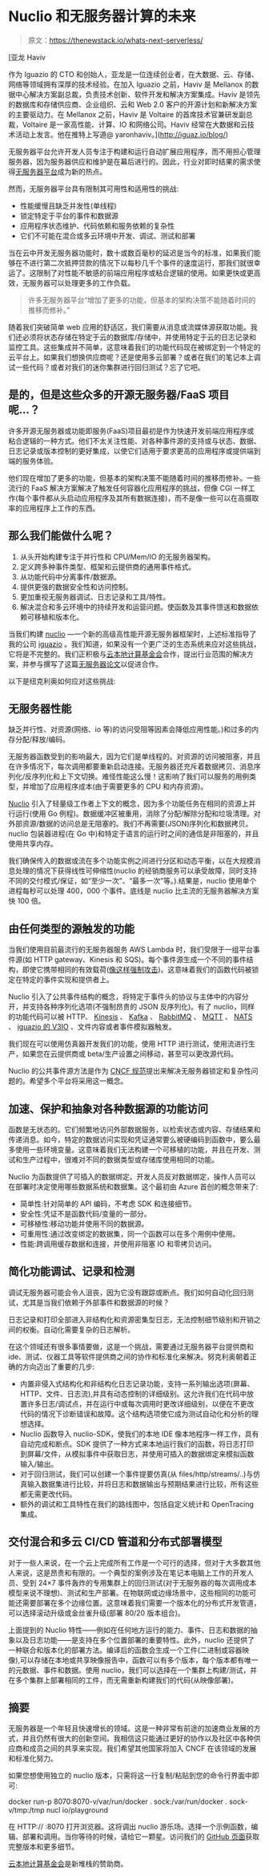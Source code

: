 # Nuclio 和无服务器计算的未来

> 原文：<https://thenewstack.io/whats-next-serverless/>

[](http://iguaz.io/blog/)

 [亚龙 Haviv

作为 Iguazio 的 CTO 和创始人，亚龙是一位连续创业者，在大数据、云、存储、网络等领域拥有深厚的技术经验。在加入 Iguazio 之前，Haviv 是 Mellanox 的数据中心解决方案副总裁，负责技术创新、软件开发和解决方案集成。Haviv 是领先的数据库和存储供应商、企业组织、云和 Web 2.0 客户的开源计划和新解决方案的主要驱动力。在 Mellanox 之前，Haviv 是 Voltaire 的首席技术官兼研发副总裁，Voltaire 是一家高性能、计算、IO 和网络公司。Haviv 经常在大数据和云技术活动上发言。他在推特上写道@ yaronhaviv。](http://iguaz.io/blog/) [](http://iguaz.io/blog/)

无服务器平台允许开发人员专注于构建和运行自动扩展应用程序，而不用担心管理服务器，因为服务器供应和维护是在幕后进行的。因此，行业对即时结果的需求使得[无服务器平台](/category/serverless/)成为新的热点。

然而，无服务器平台具有限制其可用性和适用性的挑战:

*   性能缓慢且缺乏并发性(单线程)
*   锁定特定于平台的事件和数据源
*   应用程序状态维护、代码依赖和服务依赖的复杂性
*   它们不可能在混合或多云环境中开发、调试、测试和部署

当在云中开发无服务器功能时，数十或数百毫秒的延迟是当今的标准，如果我们能够在不进行第二次抵押贷款的情况下以每秒几千个事件的速度运行，那我们就很幸运了。这限制了对性能不敏感的前端应用程序或粘合逻辑的使用。如果更快或更高效，无服务器可以处理更多的工作负载。

> 许多无服务器平台“增加了更多的功能，但基本的架构决策不能随着时间的推移而修补。”

随着我们突破简单 web 应用的舒适区，我们需要从消息或流媒体源获取功能。我们还必须将状态存储在特定于云的数据库/存储中，并使用特定于云的日志记录和监控工具。这些集成并不简单，这意味着我们的功能代码现在被绑定到一个特定的云平台上。如果我们想换供应商呢？还是使用多云部署？或者在我们的笔记本上调试一些代码？或者对我们的迷你集群进行回归测试？忘了它吧。

## 是的，但是这些众多的开源无服务器/FaaS 项目呢…？

许多开源无服务器或功能即服务(FaaS)项目最初是作为快速开发前端应用程序或粘合逻辑的一种方式。他们不太关注性能、对各种事件源的支持或与状态、数据、日志记录或版本控制的更好集成，以使它们适用于要求更高的应用程序或提供端到端的服务体验。

他们现在增加了更多的功能，但基本的架构决策不能随着时间的推移而修补。一些流行的 FaaS 解决方案解决了触发任何容器化应用程序的挑战，但像 CGI 一样工作(每个事件都从头启动应用程序及其所有数据连接)，而不是像一些可以在高摄取率的应用程序上工作的东西。

## 那么我们能做什么呢？

1.  从头开始构建专注于并行性和 CPU/Mem/IO 的无服务器架构。
2.  定义跨多种事件类型、框架和云提供商的通用事件格式。
3.  从功能代码中分离事件/数据源。
4.  提供更强的数据安全性和访问控制。
5.  更加重视无服务器调试、日志记录和工具/特性。
6.  解决混合和多云环境中的持续开发和运营问题。使函数及其事件馈送和数据依赖可移植和版本化。

当我们构建 [nuclio](https://github.com/nuclio/nuclio) —一个新的高级高性能开源无服务器框架时，上述标准指导了我的公司 [iguazio](https://www.iguazio.com/) 。我们知道，如果没有一个更广泛的生态系统来应对这些挑战，它将是不完整的。我们正积极与[云本地计算基金会](https://www.cncf.io/)合作，提出行业范围的解决方案，并参与撰写了这篇[无服务器论文](https://docs.google.com/document/d/1UjW8bt5O8QBgQRILJVKZJej_IuNnxl20AJu9wA8wcdI/edit?usp=sharing)以促进合作。

以下是纽克利奥如何应对这些挑战:

## 无服务器性能

缺乏并行性、对资源(网络、io 等)的访问受阻等因素会降低应用性能。)和过多的内存分配/释放/编码。

无服务器函数受到的影响最大，因为它们是单线程的。对资源的访问被阻塞，并且在许多情况下，每次调用都要重新启动连接。无服务器还充斥着数据拷贝、消息序列化/反序列化和上下文切换。难怪性能这么慢！这影响了我们可以服务的用例类型，并增加了应用程序成本(由于需要更多的 CPU 和内存资源)。

[Nuclio](https://github.com/nuclio/nuclio) 引入了轻量级工作者上下文的概念，因为多个功能任务在相同的资源上并行运行(使用 Go 例程)。数据缓冲区被重用，消除了分配/解除分配和垃圾清理。对外部资源/数据的访问总是无阻塞的。我们不再需要(JSON)序列化和数据拷贝。nuclio 包装器进程(在 Go 中)和特定于语言的运行时之间的通信是非阻塞的，并且使用共享内存。

我们确保传入的数据或流在多个功能实例之间进行分区和动态平衡，以在大规模消息处理的情况下获得线性可伸缩性(nuclio 的经销商服务可以承受故障，同时支持不同的交付模式/保证，如“至少一次”、“最多一次”等。).结果是，nuclio 使用单个进程每秒可以处理 400，000 个事件。底线是 nuclio 比主流的无服务器解决方案快 100 倍。

## 由任何类型的源触发的功能

当我们使用目前最流行的无服务器服务 AWS Lambda 时，我们受限于一组平台事件源(如 HTTP gateway、Kinesis 和 SQS)。每个事件源生成一个不同的事件结构，即使它携带相同的有效载荷([像这样强制攻击](https://gist.github.com/jeshan/52cb021fd20d871c56ad5ce6d2654d7b))。这意味着我们的函数代码被锁定在特定的事件实现和提供者上。

Nuclio 引入了公共事件结构的概念，将特定于事件头的协议与主体中的内容分开，并支持各种序列化选项(不强制昂贵的 JSON 反序列化)。有了 nuclio，同样的功能代码可以被 HTTP、 [Kinesis](https://aws.amazon.com/kinesis/) 、 [Kafka](https://kafka.apache.org/) 、 [RabbitMQ](https://www.rabbitmq.com/) 、 [MQTT](http://mqtt.org/) 、 [NATS](https://nats.io/) 、 [iguazio 的 V3IO](https://www.iguazio.com/product/) 、文件内容或者事件模拟器触发。

我们现在可以使用仿真器开发我们的功能，使用 HTTP 进行测试，使用流进行生产，如果您在云提供商或 beta/生产设置之间移动，甚至可以更改源代码。

Nuclio 的公共事件源方法是作为 [CNCF 规范](https://github.com/cncf/wg-serverless/blob/master/proposals/cloudevents/README.md)提出来解决无服务器锁定和复杂性问题的。希望多个平台将采用这一概念。

## 加速、保护和抽象对各种数据源的功能访问

函数是无状态的。它们频繁地访问外部数据服务，以检索状态或内容、存储结果和传递消息。如今，特定的数据访问实现和凭证通常要么被硬编码到函数中，要么最多使用一些环境变量。这意味着我们无法构建一个可移植的功能，并且在开发、测试和生产过程中，很难对不同的数据类型或存储库使用相同的功能。

Nuclio 为函数提供了可插入的数据绑定。开发人员反对数据绑定，操作人员可以在部署时决定使用哪些数据系统和数据集。这个最初由 Azure 首创的概念带来了:

*   简单性:针对简单的 API 编码，不考虑 SDK 和连接细节。
*   安全性:凭证不是函数代码/变量的一部分。
*   可移植性:移动功能并使用不同的数据源。
*   可重用性:通过改变绑定的数据集，同一个函数可以在多个用例中使用。
*   性能:跨调用缓存数据和连接，并使用非阻塞 IO 和零拷贝访问。

## 简化功能调试、记录和检测

调试无服务器可能会令人沮丧，因为它没有跟踪或断点。我们如何自动化回归测试，尤其是当我们依赖于外部事件和数据源的时候？

日志记录和打印全部进入非结构化和资源密集型日志，无法控制细节级别和开销之间的权衡。自动化需要复杂的日志解析。

在这个领域还有很多事情要做，这是一个挑战，需要通过无服务器平台提供商和 ide、测试、仪器工具等软件提供商之间的协作和标准化来解决。努克利奥朝着正确的方向迈出了重要的几步:

*   内置非侵入式结构化和非结构化日志记录功能，支持一系列输出选项(屏幕、HTTP、文件、日志流),并具有动态控制的详细级别。这允许我们在代码中放置许多日志/调试点，并在运行中或每次调用时更改详细级别，以便在不更改代码的情况下诊断错误和故障。这个结构选项使它成为测试自动化和分析的理想选择。
*   Nuclio 函数导入 nuclio-SDK，使我们的本地 IDE 像本地程序一样工作，具有自动完成和断点。SDK 提供了一种方式来本地运行我们的函数，将日志打印到屏幕/文件，从模拟事件中获取日志，并使用可插入的数据绑定来模拟函数输入/输出。
*   对于回归测试，我们可以创建一个事件提要仿真(从 files/http/streams/..)与仿真输入数据集进行比较，并将日志和数据输出与预期结果进行比较，所有这些都无需更改代码。
*   额外的调试和工具特性在我们的路线图中，包括自定义统计和 OpenTracing 集成。

## 交付混合和多云 CI/CD 管道和分布式部署模型

对于一些人来说，在一个云上完成所有工作是一个可行的选择，但对于大多数其他人来说，这是昂贵和有限的。一个典型的案例涉及在笔记本电脑上工作的开发人员、受到 24×7 事件轰炸的专用集群上的回归测试(对于无服务器的每次调用成本模型来说不理想)、测试和生产部署。在物联网或边缘场景中，这些相同的功能可能还需要部署在多个边缘位置。这意味着我们需要一个版本化的分布式开发管道，可以选择滚动升级或金丝雀升级(部署 80/20 版本组合)。

上面提到的 Nuclio 特性——例如在任何地方运行的能力、事件、日志和数据的抽象以及日志功能——是支持在多个位置部署的重要特性。此外，nuclio 还提供了一种联合和版本化的部署方法。编译后的函数会生成一个工件(二进制或容器映像),可以存储在本地或共享映像报告中，函数可以有多个版本，每个版本都有唯一的元数据、事件和数据。使用 nuclio，我们可以选择在一个集群上构建/测试，并在多个集群上部署相同的工件，而无需重新构建我们的代码(从映像部署)。

## 摘要

无服务器是一个年轻且快速增长的领域。这是一种非常有前途的加速商业发展的方式，并且仍然有很大的创新空间。我相信这只能通过更好的协作以及社区中各种供应商和成员之间的共享来实现。我们希望其他国家将加入 CNCF 在该领域的发展和标准化努力。

如果您想使用独立的 nuclio 版本，只需将这一行复制/粘贴到您的命令行界面中即可:

docker run-p 8070:8070-v/var/run/docker . sock:/var/run/<wbr>docker . sock-v/tmp:/tmp nucl io/playground

在 HTTP:// <machine-ip>:8070 打开浏览器。这将调出 nuclio 游乐场。选择一个示例函数，编辑、部署和调用。当你等待的时候，请给它一颗星。访问我们的 [GitHub 页面](https://github.com/nuclio/nuclio)获取完整版本和更多细节。</machine-ip>

[云本地计算基金会](https://www.cncf.io/)是新堆栈的赞助商。

<svg xmlns:xlink="http://www.w3.org/1999/xlink" viewBox="0 0 68 31" version="1.1"><title>Group</title> <desc>Created with Sketch.</desc></svg>